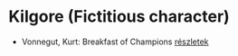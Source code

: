 # Kilgore (Fictitious character)

- Vonnegut, Kurt: Breakfast of Champions [részletek](_details/%7Bopf.creator%7D.md#id_1614)